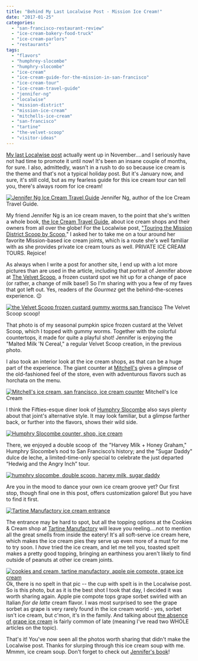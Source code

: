```yaml
---
title: "Behind My Last Localwise Post - Mission Ice Cream!"
date: "2017-01-25"
categories:
  - "san-francisco-restaurant-review"
  - "ice-cream-bakery-food-truck"
  - "ice-cream-parlors"
  - "restaurants"
tags:
  - "flavors"
  - "humphrey-slocombe"
  - "humphry-slocombe"
  - "ice-cream"
  - "ice-cream-guide-for-the-mission-in-san-francisco"
  - "ice-cream-tour"
  - "ice-cream-travel-guide"
  - "jennifer-ng"
  - "localwise"
  - "mission-district"
  - "mission-ice-cream"
  - "mitchells-ice-cream"
  - "san-francisco"
  - "tartine"
  - "the-velvet-scoop"
  - "visitor-ideas"
---
```


[My last Localwise post](https://www.localwise.com/a/357-touring-the-mission-district-scoop-by-scoop) actually went up in November....and I seriously have not had time to promote it until now! It's been an insane couple of months, for sure. I also, admittedly, wasn't in a rush to do so because ice cream is the theme and that's not a typical holiday post. But it's January now, and sure, it's still cold, but as my fearless guide for this ice cream tour can tell you, there's always room for ice cream!




<div class="caption">

[![Jennifer Ng Ice Cream Travel Guide](http://s3.amazonaws.com/thegourmez-wpmedia/2017/01/icecreamguide1-334x500.jpg)](http://s3.amazonaws.com/thegourmez-wpmedia/2017/01/icecreamguide1.jpg) Jennifer Ng, author of the Ice Cream Travel Guide.</div>


My friend Jennifer Ng is an ice cream maven, to the point that she's written a whole book, [the Ice Cream Travel Guide](http://www.icecreamtravelguide.com/), about ice cream shops and their owners from all over the globe! For the Localwise post, ["Touring the Mission District Scoop by Scoop,](https://www.localwise.com/a/357-touring-the-mission-district-scoop-by-scoop)" I asked her to take me on a tour around her favorite Mission-based ice cream joints, which is a route she's well familiar with as she provides private ice cream tours as well. PRIVATE ICE CREAM TOURS. Rejoice!

As always when I write a post for another site, I end up with a lot more pictures than are used in the article, including that portrait of Jennifer above at [The Velvet Scoop,](http://www.thevelvetscoop.com/?pg=home) a frozen custard spot we hit up for a change of pace (or rather, a change of milk base!) So I'm sharing with you a few of my faves that got left out. Yes, readers of _the Gourmez_ get the behind-the-scenes experience. 😉




<div class="caption">

[![the Velvet Scoop frozen custard gummy worms san francisco](http://s3.amazonaws.com/thegourmez-wpmedia/2017/01/icecreamguide6-395x500.jpg)](http://s3.amazonaws.com/thegourmez-wpmedia/2017/01/icecreamguide6.jpg) The Velvet Scoop scoop! </div>


That photo is of my seasonal pumpkin spice frozen custard at the Velvet Scoop, which I topped with gummy worms. Together with the colorful countertops, it made for quite a playful shot! Jennifer is enjoying the "Malted Milk 'N Cereal," a regular Velvet Scoop creation, in the previous photo.

I also took an interior look at the ice cream shops, as that can be a huge part of the experience. The giant counter at [Mitchell's](http://mitchellsicecream.com/) gives a glimpse of the old-fashioned feel of the store, even with adventurous flavors such as horchata on the menu.




<div class="caption">

[![Mitchell's ice cream, san francisco, ice cream counter](http://s3.amazonaws.com/thegourmez-wpmedia/2017/01/icecreamguide7.jpg)](http://s3.amazonaws.com/thegourmez-wpmedia/2017/01/icecreamguide7.jpg) Mitchell's Ice Cream</div>


I think the Fifties-esque diner look of [Humphry Slocombe](http://www.humphryslocombe.com/) also says plenty about that joint's alternative style. It may look familiar, but a glimpse farther back, or further into the flavors, shows their wild side.

[![Humphry Slocombe counter, shop, ice cream](http://s3.amazonaws.com/thegourmez-wpmedia/2017/01/icecreamguide3.jpg)](http://s3.amazonaws.com/thegourmez-wpmedia/2017/01/icecreamguide3.jpg)

There, we enjoyed a double scoop of  the "Harvey Milk + Honey Graham," Humphry Slocombe’s nod to San Francisco’s history; and the "Sugar Daddy" dulce de leche, a limited-time-only special to celebrate the just departed “Hedwig and the Angry Inch” tour.

[![humphry slocombe, double scoop, harvey milk, sugar daddy](http://s3.amazonaws.com/thegourmez-wpmedia/2017/01/icecreamguide2-334x500.jpg)](http://s3.amazonaws.com/thegourmez-wpmedia/2017/01/icecreamguide2.jpg)

Are you in the mood to dance your own ice cream groove yet? Our first stop, though final one in this post, offers customization galore! But you have to find it first.

[![Tartine Manufactory ice cream entrance](http://s3.amazonaws.com/thegourmez-wpmedia/2017/01/icecreamguide4-392x500.jpg)](http://s3.amazonaws.com/thegourmez-wpmedia/2017/01/icecreamguide4.jpg)

The entrance may be hard to spot, but all the topping options at the Cookies & Cream shop at [Tartine Manufactory](http://www.tartinemanufactory.com/) will leave you reeling....not to mention all the great smells from inside the eatery! It's all soft-serve ice cream here, which makes the ice cream pies they serve up even more of a must for me to try soon. I _have_ tried the ice cream, and let me tell you, toasted spelt makes a pretty good topping, bringing an earthiness you aren't likely to find outside of peanuts at other ice cream joints.

[![cookies and cream, tartine manufactory, apple pie compote, grape ice cream](http://s3.amazonaws.com/thegourmez-wpmedia/2017/01/icecreamguide5-404x500.jpg)](http://s3.amazonaws.com/thegourmez-wpmedia/2017/01/icecreamguide5.jpg)Ok, there is no spelt in that pic -- the cup with spelt is in the Localwise post. So is this photo, but as it is the best shot I took that day, I decided it was worth sharing again. Apple pie compote tops grape sorbet swirled with an Italian _fior de latte_ cream flavor. I was most surprised to see the grape sorbet as grape is very rarely found in the ice cream world - yes, sorbet isn't ice cream, but c'mon, it's in the family. And talking about [the absence of grape ice cream](https://www.thrillist.com/eat/nation/ben-and-jerrys-explains-grape-ice-cream-flavor) is fairly common of late (meaning I've read two WHOLE articles on the topic).

That's it! You've now seen all the photos worth sharing that didn't make the Localwise post. Thanks for slurping through this ice cream soup with me. Mmmm, ice cream soup. Don't forget to check out [Jennifer's book](http://www.icecreamtravelguide.com/)!
